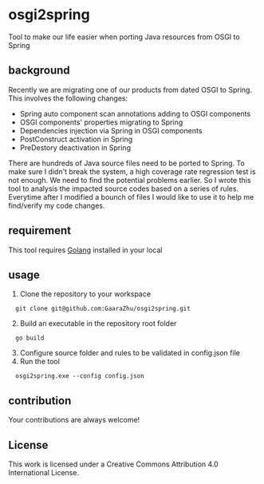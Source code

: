 # osgi2spring #

Tool to make our life easier when porting Java resources from OSGI to Spring

## background ##
Recently we are migrating one of our products from dated OSGI to Spring. This involves the following changes:

- Spring auto component scan annotations adding to OSGI components
- OSGI components' properties migrating to Spring
- Dependencies injection via Spring in OSGI components
- PostConstruct activation in Spring
- PreDestory deactivation in Spring

There are hundreds of Java source files need to be ported to Spring. To make sure I didn't break the system, a high coverage rate regression test is not enough. We need to find the potential problems earlier. So I wrote this tool to analysis the impacted source codes based on a series of rules. Everytime after I modified a bounch of files I would like to use it to help me find/verify my code changes.

## requirement ##
This tool requires [Golang](https://golang.org/doc/install) installed in your local

## usage ##
  1. Clone the repository to your workspace
  ```
    git clone git@github.com:GaaraZhu/osgi2spring.git
  ```
  2. Build an executable in the repository root folder
  ```
    go build
  ```
  3. Configure source folder and rules to be validated in config.json file
  4. Run the tool
  ```
    osgi2spring.exe --config config.json
  ```
  
## contribution ##
  
  Your contributions are always welcome!
  
## License ##
  
  This work is licensed under a Creative Commons Attribution 4.0 International License.
